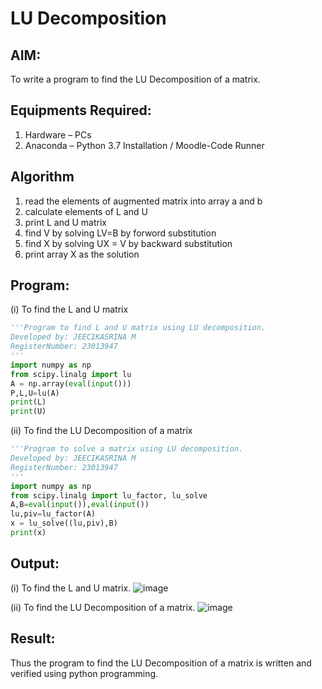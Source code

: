 # LU Decomposition 

## AIM:
To write a program to find the LU Decomposition of a matrix.

## Equipments Required:
1. Hardware – PCs
2. Anaconda – Python 3.7 Installation / Moodle-Code Runner

## Algorithm
1. read the elements of augmented matrix into array a and b
2. calculate elements of L and U
3. print L and U matrix
4. find V by solving LV=B by forword substitution
5. find X by solving UX = V by backward substitution
6. print array X as the solution

## Program:
(i) To find the L and U matrix
```python
'''Program to find L and U matrix using LU decomposition.
Developed by: JEECIKASRINA M
RegisterNumber: 23013947
'''
import numpy as np
from scipy.linalg import lu
A = np.array(eval(input()))
P,L,U=lu(A)
print(L)
print(U)
```
(ii) To find the LU Decomposition of a matrix
```python
'''Program to solve a matrix using LU decomposition.
Developed by: JEECIKASRINA M
RegisterNumber: 23013947
'''
import numpy as np
from scipy.linalg import lu_factor, lu_solve
A,B=eval(input()),eval(input())
lu,piv=lu_factor(A)
x = lu_solve((lu,piv),B)
print(x)
```
## Output:
(i) To find the L and U matrix.
![image](https://github.com/Jeecikasrina23013947/LU-Decomposition/assets/148515300/d7a2270f-f538-4fe0-a615-eb0a58202da2)

(ii) To find the LU Decomposition of a matrix.
![image](https://github.com/Jeecikasrina23013947/LU-Decomposition/assets/148515300/e21e7530-6368-4e99-bb60-ae29a975139e)
## Result:
Thus the program to find the LU Decomposition of a matrix is written and verified using python programming.

